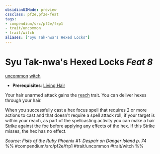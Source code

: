 ```yaml
---
obsidianUIMode: preview
cssclass: pf2e,pf2e-feat
tags:
- compendium/src/pf2e/frp1
- trait/uncommon
- trait/witch
aliases: ["Syu Tak-nwa's Hexed Locks"]
---
```

# Syu Tak-nwa's Hexed Locks  *Feat 8*  
[uncommon](../../Rules/traits/uncommon.md)  [witch](../../Rules/traits/witch-apg.md)  

- **Prerequisites**: [Living Hair](living-hair-apg.md)

Your hair unarmed attack gains the [reach](../../Rules/traits/reach.md) trait. You can deliver hexes through your hair.

When you successfully cast a hex focus spell that requires 2 or more actions to cast and that doesn't require a spell attack roll, if your target is within your reach, as part of the spellcasting activity you can make a hair [Strike](../../Rules/actions/strike.md) against the foe before applying [any](../../Rules/traits/any-b1.md) effects of the hex. If this [Strike](../../Rules/actions/strike.md) misses, the hex has no effect.

*Source: Fists of the Ruby Phoenix #1: Despair on Danger Island p. 74*  
%% #compendium/src/pf2e/frp1 #trait/uncommon #trait/witch %%